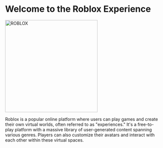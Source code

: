 <!DOCTYPE html>
<html>
    <head>
    </head>
  <body>
    <h1>Welcome to the Roblox Experience</h1>
    <img src="Downloads/image/441956341_467120135721265_5238019923992610767_n (1).jpg" alt="ROBLOX" width="300" />
    <p>Roblox is a popular online platform where users can play games and create their own virtual worlds, often referred to as "experiences." 
       It's a free-to-play platform with a massive library of user-generated content spanning various genres.
       Players can also customize their avatars and interact with each other within these virtual spaces.</p>
  </body>
</html>
